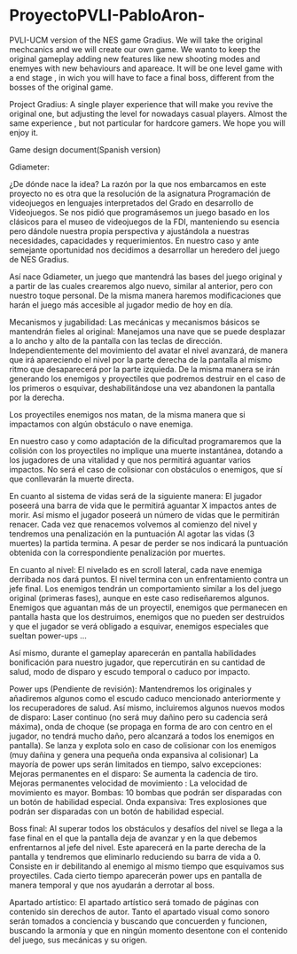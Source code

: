 # ProyectoPVLI-PabloAron-
PVLI-UCM version of the NES game Gradius. We will take the original mechcanics and we will create our own game. 
We wanto to keep the original gameplay adding new features like new shooting modes and enemyes with new behaviours and apareace.
It will be one level game with a end stage , in wich you will have to face a final boss, different from the bosses of the original game.

Project Gradius:
A single player experience that will make you
revive the original one, but adjusting the level 
for nowadays casual players.
Almost the same experience , but not particular 
for hardcore gamers.
We hope you will enjoy it.


Game design document(Spanish version)

Gdiameter:

¿De dónde nace la idea?
La razón por la que nos embarcamos en este proyecto no es otra que la resolución de la asignatura Programación de videojuegos en lenguajes interpretados del Grado en desarrollo de Videojuegos.
Se nos pidió que programásemos un juego basado en los clásicos para el museo de videojuegos de la FDI, manteniendo su esencia pero dándole nuestra propia perspectiva y ajustándola a nuestras necesidades, capacidades y requerimientos.
En nuestro caso y ante semejante oportunidad nos decidimos a desarrollar un heredero del juego de NES Gradius.

Así nace Gdiameter, un juego que mantendrá las bases del juego original y a partir de las cuales crearemos algo nuevo, similar al anterior, pero con nuestro toque personal.
De la misma manera haremos modificaciones que harán el juego más accesible al jugador medio de hoy en día.


Mecanismos y jugabilidad:
Las mecánicas y mecanismos básicos se mantendrán fieles al original:
Manejamos una nave que se puede desplazar a lo ancho y alto de la pantalla con las teclas de dirección.
Independientemente del movimiento del avatar el nivel avanzará, de manera que irá apareciendo el nivel por la parte derecha de la pantalla al mismo ritmo que desaparecerá por la parte izquieda. De la misma manera se irán generando los enemigos y proyectiles que podremos destruir en el caso de los primeros o esquivar, deshabilitándose una vez abandonen la pantalla por la derecha.


Los proyectiles enemigos nos matan, de la misma manera que si impactamos con algún obstáculo o nave enemiga.

En nuestro caso y como adaptación de la dificultad programaremos que la colisión con los proyectiles no implique una muerte instantánea, dotando a los jugadores de una vitalidad y que nos permitirá aguantar varios impactos. No será el caso de colisionar con obstáculos o enemigos, que sí que conllevarán la muerte directa.

En cuanto al sistema de vidas será de la siguiente manera:
El jugador poseerá una barra de vida que le permitirá aguantar X impactos antes de morir. Así mismo el jugador poseerá un número de vidas que le permitirán renacer. Cada vez que renacemos volvemos al comienzo del nivel y tendremos una penalización en la puntuación
Al agotar las vidas (3 muertes) la partida termina. A pesar de perder se nos indicará la puntuación obtenida con la correspondiente penalización por muertes.

En cuanto al nivel:
El nivelado es en scroll lateral, cada nave enemiga derribada nos dará puntos.
El nivel termina con un enfrentamiento contra un jefe final.
Los enemigos tendrán un comportamiento similar a los del juego original (primeras fases), aunque en este caso rediseñaremos algunos. 
Enemigos que aguantan más de un proyectil, enemigos que permanecen en pantalla hasta que los destruimos, enemigos que no pueden ser destruidos y que el jugador se verá obligado a esquivar, enemigos especiales que sueltan power-ups …

Así mismo, durante el gameplay aparecerán en pantalla habilidades bonificación para nuestro jugador, que repercutirán en su cantidad de salud, modo de disparo y escudo temporal o caduco por impacto.

Power ups (Pendiente de revisión): 
Mantendremos los originales y añadiremos algunos como el escudo caduco mencionado anteriormente y los recuperadores de salud.
Así mismo, incluiremos algunos nuevos modos de disparo:
Laser continuo (no será muy dañino pero su cadencia será máxima), onda de choque (se propaga en forma de aro con centro en el jugador, no tendrá mucho daño, pero alcanzará a todos los enemigos en pantalla).
Se lanza y explota solo en caso de colisionar con los enemigos (muy dañina y genera una pequeña onda expansiva al colisionar)
La mayoría de power ups serán limitados en tiempo, salvo excepciones: 
Mejoras permanentes en el disparo: Se aumenta la cadencia de tiro.
Mejoras permanentes velocidad de movimiento : La velocidad de movimiento es mayor.
Bombas: 10 bombas que podrán ser disparadas con un botón de habilidad especial.
Onda expansiva: Tres explosiones que podrán ser disparadas con un botón de habilidad especial.

Boss final:
Al superar todos los obstáculos y desafíos del nivel se llega a la fase final en el que la pantalla deja de avanzar y en la que debemos enfrentarnos al jefe del nivel. Este aparecerá en la parte derecha de la pantalla y tendremos que eliminarlo reduciendo su barra de vida a 0. Consiste en ir debilitando al enemigo al mismo tiempo que esquivamos sus proyectiles. Cada cierto tiempo aparecerán power ups en pantalla de manera temporal y que nos ayudarán a derrotar al boss.

Apartado artístico:
El apartado artístico será tomado de páginas con contenido sin derechos de autor.
Tanto el apartado visual como sonoro serán tomados a conciencia y buscando que concuerden y funcionen, buscando la armonía y que en ningún momento desentone con el contenido del juego, sus mecánicas y su origen.

